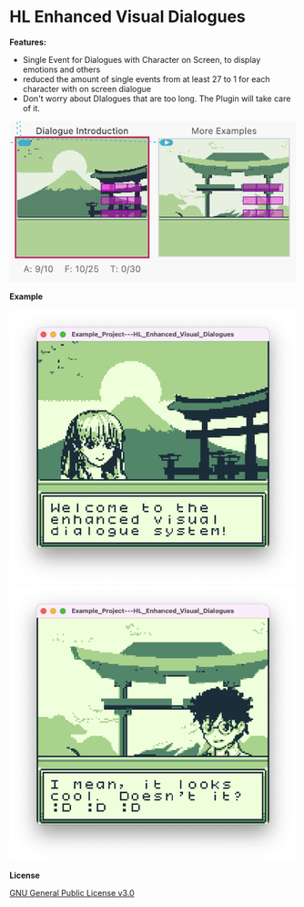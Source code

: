 # HL Enhanced Visual Dialogues

**Features:**
- Single Event for Dialogues with Character on Screen, to display emotions and others
- reduced the amount of single events from at least 27 to 1 for each character with on screen dialogue
- Don't worry about DIalogues that are too long. The Plugin will take care of it.

![HLEVD Scenes](https://github.com/HerrLeise/GB-Studio-Plugins/blob/d78f96b76ab2ad44477fd3cce3474a2d5315f754/Guide/res/HLEVD_Scenes.png)

**Example**

![HLEVD In Action](https://github.com/HerrLeise/GB-Studio-Plugins/blob/b58bb4af8e1c71fbab9c99c81c036d9ab0128121/Guide/res/HLEVD_A.png)
![HLEVD In Action](https://github.com/HerrLeise/GB-Studio-Plugins/blob/b58bb4af8e1c71fbab9c99c81c036d9ab0128121/Guide/res/HLEVD_B.png)


**License**

[GNU General Public License v3.0](https://github.com/HerrLeise/GB-Studio-Plugins/blob/6a6c10faca3880d175393a3b6c1f62b441e4aa86/LICENSE)
